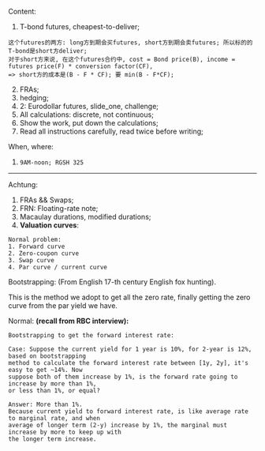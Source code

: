 Content: 
1. T-bond futures, cheapest-to-deliver;
```
这个futures的两方: long方到期会买futures, short方到期会卖futures; 所以标的的 T-bond是short方deliver; 
对于short方来说, 在这个futures合约中, cost = Bond price(B), income = futures price(F) * conversion factor(CF),
=> short方的成本是(B - F * CF); 要 min(B - F*CF);
```
2. FRAs;
3. hedging;
4. 2: Eurodollar futures, slide_one, challenge;
5. All calculations: discrete, not continuous;
6. Show the work, put down the calculations; 
7. Read all instructions carefully, read twice before writing;

When, where:

1. ```9AM-noon; RGSH 325```

---

Achtung: 
1. FRAs && Swaps;
2. FRN: Floating-rate note;
3. Macaulay durations, modified durations;
4. **Valuation curves**:
```
Normal problem: 
1. Forward curve
2. Zero-coupon curve
3. Swap curve
4. Par curve / current curve
```

Bootstrapping: (From English 17-th century English fox hunting).

This is the method we adopt to get all the zero rate, finally getting the zero curve from the 
par yield we have. 

Normal: **(recall from RBC interview):**
```
Bootstrapping to get the forward interest rate: 

Case: Suppose the current yield for 1 year is 10%, for 2-year is 12%, based on bootstrapping 
method to calculate the forward interest rate between [1y, 2y], it's easy to get ~14%. Now 
suppose both of them increase by 1%, is the forward rate going to increase by more than 1%, 
or less than 1%, or equal?

Answer: More than 1%. 
Because current yield to forward interest rate, is like average rate to marginal rate, and when
average of longer term (2-y) increase by 1%, the marginal must increase by more to keep up with 
the longer term increase.
```
